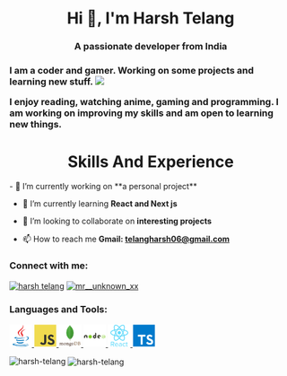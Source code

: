 <h1 align="center">Hi 👋, I'm Harsh Telang</h1>
<h3 align="center">A passionate developer from India</h3>

<h3> I am a coder and gamer. Working on some projects and learning new stuff.
<img src="https://images.app.goo.gl/zoSzzvRNEEmFbJJCA">

<p>I enjoy reading, watching anime, gaming and programming. I am working on improving my skills and am open to learning new things.</p>

<h1 align="center">Skills And Experience</h1>
- 🔭 I’m currently working on **a personal project**

- 🌱 I’m currently learning **React and Next js**

- 👯 I’m looking to collaborate on **interesting projects**

- 📫 How to reach me **Gmail: telangharsh06@gmail.com**

<h3 align="left">Connect with me:</h3>
<p align="left">
<a href="https://linkedin.com/in/harsh telang" target="blank"><img align="center" src="https://raw.githubusercontent.com/rahuldkjain/github-profile-readme-generator/master/src/images/icons/Social/linked-in-alt.svg" alt="harsh telang" height="30" width="40" /></a>
<a href="https://instagram.com/mr__unknown_xx" target="blank"><img align="center" src="https://raw.githubusercontent.com/rahuldkjain/github-profile-readme-generator/master/src/images/icons/Social/instagram.svg" alt="mr__unknown_xx" height="30" width="40" /></a>
</p>

<h3 align="left">Languages and Tools:</h3>
<p align="left"> <a href="https://www.java.com" target="_blank" rel="noreferrer"> <img src="https://raw.githubusercontent.com/devicons/devicon/master/icons/java/java-original.svg" alt="java" width="40" height="40"/> </a> <a href="https://developer.mozilla.org/en-US/docs/Web/JavaScript" target="_blank" rel="noreferrer"> <img src="https://raw.githubusercontent.com/devicons/devicon/master/icons/javascript/javascript-original.svg" alt="javascript" width="40" height="40"/> </a> <a href="https://www.mongodb.com/" target="_blank" rel="noreferrer"> <img src="https://raw.githubusercontent.com/devicons/devicon/master/icons/mongodb/mongodb-original-wordmark.svg" alt="mongodb" width="40" height="40"/> </a> <a href="https://nodejs.org" target="_blank" rel="noreferrer"> <img src="https://raw.githubusercontent.com/devicons/devicon/master/icons/nodejs/nodejs-original-wordmark.svg" alt="nodejs" width="40" height="40"/> </a> <a href="https://reactjs.org/" target="_blank" rel="noreferrer"> <img src="https://raw.githubusercontent.com/devicons/devicon/master/icons/react/react-original-wordmark.svg" alt="react" width="40" height="40"/> </a> <a href="https://www.typescriptlang.org/" target="_blank" rel="noreferrer"> <img src="https://raw.githubusercontent.com/devicons/devicon/master/icons/typescript/typescript-original.svg" alt="typescript" width="40" height="40"/> </a> </p>

<p><img align="left" src="https://github-readme-stats.vercel.app/api/top-langs?username=harsh-telang&show_icons=true&locale=en&layout=compact" alt="harsh-telang" /></p>

<p>&nbsp;<img align="center" src="https://github-readme-stats.vercel.app/api?username=harsh-telang&show_icons=true&locale=en" alt="harsh-telang" /></p>

<!--
**Harsh-Telang/Harsh-Telang** is a ✨ _special_ ✨ repository because its `README.md` (this file) appears on your GitHub profile.

Here are some ideas to get you started:

- 🔭 I’m currently working on ...
- 🌱 I’m currently learning ...
- 👯 I’m looking to collaborate on ...
- 🤔 I’m looking for help with ...
- 💬 Ask me about ...
- 📫 How to reach me: ...
- 😄 Pronouns: ...
- ⚡ Fun fact: ...
-->
